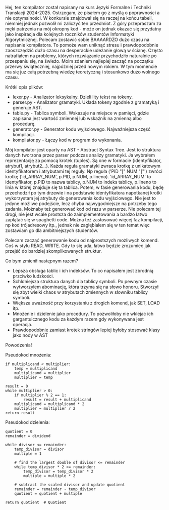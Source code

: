 Hej, ten kompilator został napisany na kurs Języki Formalne i Techniki Translacji 2024-2025. Ostrzegam, że pisałem go z myślą o poprawności a nie optymalności. W konkursie znajdował się na raczej na końcu tabeli, niemniej jednak pozwolił mi zaliczyć ten przedmiot. Z góry przepraszam za męki patrzenia na mój okropny kod - może on jednak okazać się przydatny jako inspiracja dla kolejnych roczników studentów Informatyki Algorytmicznej. Polecam zostawić sobie BAAAARDZO dużo czasu na napisanie kompilatora. To pomoże wam uniknąć stresu i prawdopodobnie zaoszczędzić dużo czasu na desperackie udeżanie głową w ścianę. Często natrafiałem na problemy, których rozwiązanie przychodziło naturalnie po przespaniu się, na świeżo. Moim zdaniem najlepiej zacząć na początku przerwy świąteczniej, najpóźniej przed nowym rokiem. W tym momencie ma się już całą potrzebną wiedzę teoretyczną i stosunkowo dużo wolnego czasu.

Krótki opis plików:
- lexer.py - Analizator leksykalny. Dzieli lity tekst na tokeny.
- parser.py - Analizator gramatyki. Układa tokeny zgodnie z gramatyką i generuje AST.
- table.py - Tablica symboli. Wskazuje na miejsce w pamięci, gdzie zapisana jest wartość zmiennej lub wskaźnik na zmienną albo procedurę. 
- generator.py - Generator kodu wyjściowego. Najważniejsza część kompilacji.
- kompilator.py - Łączy kod w program do wykonania.

Mój kompilator jest oparty na AST - Abstract Syntax Tree. Jest to struktura danych tworzona przez parser podczas analizy gramatyki. Ja wybrałem reprezentację za pomocą krotek (tuples). Są one w formacie {identyfikator, atrybut1, atrybut2...}. Każda reguła gramatyki zwraca krotkę z unikatowym identyfikatorem i atrybutami tej reguły. Np reguła ('PID "[" NUM "]"') zwróci krotkę ('id_ARRAY_NUM', p.PID, p.NUM, p.lineno). 'id_ARRAY_NUM' to identyfikator, p.PID to nazwa tablicy, p.NUM to indeks tablicy, p.lineno to linia w której znajduje się ta tablica. Potem, w fasie generowania kodu, będę przechodził po tym drzewie i na podstawie identyfikatora napotkanej krotki wykorzystam jej atrybuty do generowania kodu wyjściowego.
Nie jest to jedyne możliwe podejście, lecz chyba najwygodniejsze na potrzeby tego zadania. Możnaby też generować kod od razu w parserze. Nie polecam tej drogi, nie jest wcale prostsza do zaimplementowania a bardzo łatwo zaplątać się w spaghetti code. Można też zastosować więcej faz kompilacji, np kod trójadresowy itp., jednak nie zagłębiałem się w ten temat więc zostawiam go dla ambitniejszych studentów.

Polecam zacząć generowanie kodu od najprostszych możliwych komend. Coś w stylu READ, WRITE. Gdy to się uda, łatwo będzie zrozumiec jak przejść do bardziej skomplikowanych struktur.

Co bym zmienił następnym razem?
- Lepsza obsługa tablic i ich indeksów. To co napisałem jest zbrodnią przciwko ludzkości.
- Schldniejsza struktura danych dla tablicy symboli. Po pewnym czasie wytworzyłem abominację, która trzyma się na słowo honoru. Stworzył się zbyt wielki chaos w atrybutach zmiennych w słowniku tablicy symboli.
- Większa uważność przy korzystaniu z drogich komend, jak SET, LOAD itp.
- Mnożenie i dzielenie jako procedury. To pozwoliłoby nie wklejać ich gargantuicznego kodu za każdym razem gdy wykonywana jest operacja.
- Prawdopodobnie zamiast krotek stringów lepiej byłoby stosować klasy jako nody w AST


Powodzenia!


Pseudokod mnożenia:
```
if multiplicand < multiplier:
    temp = multiplicand
    multiplicand = multiplier
    multiplier = temp

result = 0
while multiplier > 0:
    if multiplier % 2 == 1:
        result = result + multiplicand
    multiplicand = multiplicand * 2
    multiplier = multiplier / 2
return result
```


Pseudokod dzielenia:
```
quotient = 0
remainder = dividend

while divisor <= remainder:
    temp_divisor = divisor
    multiple = 1
    
    # find the largest double of divisor <= remainder
    while temp_divisor * 2 <= remainder:
        temp_divisor = temp_divisor * 2
        multiple = multiple * 2

    # subtract the scaled divisor and update quotient
    remainder = remainder - temp_divisor
    quotient = quotient + multiple

return quotient  # Quotient
```

